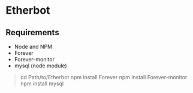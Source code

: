 # Etherbot

## Requirements
* Node and NPM
* Forever
* Forever-monitor
* mysql (node module)

> cd Path/to/Etherbot
> npm install Forever
> npm install Forever-monitor
> npm install mysql

